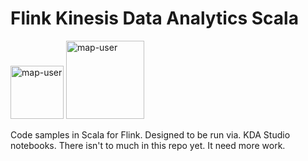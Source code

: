 # Flink Kinesis Data Analytics Scala

<img width="85" alt="map-user" src="https://img.shields.io/badge/views-127-green"> <img width="125" alt="map-user" src="https://img.shields.io/badge/unique visits-023-green">

Code samples in Scala for Flink. Designed to be run via. KDA Studio notebooks. There isn't to much in this repo yet. It need more work.
